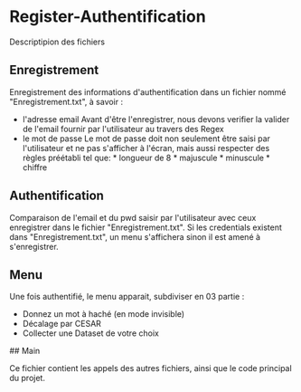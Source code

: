 # Register-Authentification


Descriptipion des fichiers

## Enregistrement

Enregistrement des informations d'authentification dans un fichier nommé "Enregistrement.txt", à savoir :
  - l'adresse email
      Avant d'être l'enregistrer, nous devons verifier la valider de l'email fournir par l'utilisateur au travers des Regex
  - le mot de passe
      Le mot de passe doit non seulement être saisi par l'utilisateur et ne pas s'afficher à l'écran, mais aussi respecter des règles préétabli tel que:
        * longueur de 8
        * majuscule
        * minuscule
        * chiffre

## Authentification

Comparaison de l'email et du pwd saisir par l'utilisateur avec ceux enregistrer dans le fichier "Enregistrement.txt".
Si les credentials existent dans "Enregistrement.txt", un menu s'affichera sinon il est amené à s'enregistrer.

## Menu

Une fois authentifié, le menu apparait, subdiviser en 03 partie :
  - Donnez un mot à haché (en mode invisible)
  - Décalage par CESAR
  - Collecter une Dataset de votre choix 

## Main

Ce fichier contient les appels des autres fichiers, ainsi que le code principal du projet.

